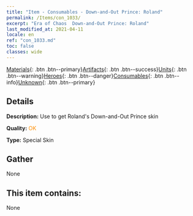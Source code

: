```yaml
---
title: "Item - Consumables - Down-and-Out Prince: Roland"
permalink: /Items/con_1033/
excerpt: "Era of Chaos  Down-and-Out Prince: Roland"
last_modified_at: 2021-04-11
locale: en
ref: "con_1033.md"
toc: false
classes: wide
---
```

 [Materials](/Items/){: .btn .btn--primary}[Artifacts](/Items/Artifacts/){: .btn .btn--success}[Units](/Items/Units/){: .btn .btn--warning}[Heroes](/Items/Heroes/){: .btn .btn--danger}[Consumables](/Items/Consumables/){: .btn .btn--info}[Unknown](/Items/Unknown/){: .btn .btn--primary}

## Details
 **Description:** Use to get Roland's Down-and-Out Prince skin

 **Quality:** <span style="color: #FF8C00">OK</span>

 **Type:** Special Skin

## Gather

  None

## This item contains:

  None

